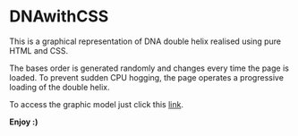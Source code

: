 # DNAwithCSS

This is a graphical representation of DNA double helix realised using pure HTML and CSS.

The bases order is generated randomly and changes every time the page is loaded.
To prevent sudden CPU hogging, the page operates a progressive loading of the double helix.

To access the graphic model just click this [link](https://amantini1997.github.io/DNAwithCSS/).

**Enjoy :)**
